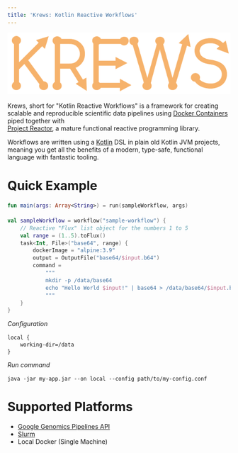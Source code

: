 ```yaml
---
title: 'Krews: Kotlin Reactive Workflows'
---
```


<div class="img-container">
    <img alt="logo" src="img/krews_logo.png" />
</div>

Krews, short for "Kotlin Reactive Workflows" is a framework for creating scalable and reproducible 
scientific data pipelines using [Docker Containers](https://www.docker.com/) piped together with  
[Project Reactor](https://projectreactor.io/), a mature functional reactive programming library. 

Workflows are written using a [Kotlin](https://kotlinlang.org/) DSL in plain old Kotlin JVM projects, 
meaning you get all the benefits of a modern, type-safe, functional language with fantastic tooling.

# Quick Example

```kotlin
fun main(args: Array<String>) = run(sampleWorkflow, args)

val sampleWorkflow = workflow("sample-workflow") {
    // Reactive "Flux" list object for the numbers 1 to 5
    val range = (1..5).toFlux()
    task<Int, File>("base64", range) {
        dockerImage = "alpine:3.9"
        output = OutputFile("base64/$input.b64")
        command =
            """
            mkdir -p /data/base64
            echo "Hello World $input!" | base64 > /data/base64/$input.b64
            """
    }
}
```

*Configuration*
```hocon
local {
    working-dir=/data
}
```

*Run command*
```
java -jar my-app.jar --on local --config path/to/my-config.conf
```

# Supported Platforms
- [Google Genomics Pipelines API](https://cloud.google.com/genomics/)
- [Slurm](https://slurm.schedmd.com/)
- Local Docker (Single Machine)
